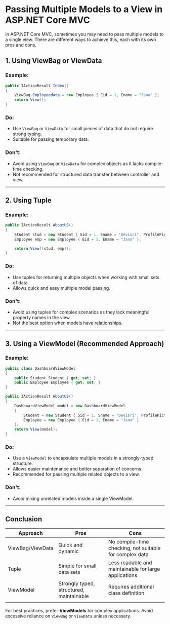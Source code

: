 # Passing Multiple Models to a View in ASP.NET Core MVC

In ASP.NET Core MVC, sometimes you may need to pass multiple models to a single view. There are different ways to achieve this, each with its own pros and cons.

## 1. Using ViewBag or ViewData

### Example:

```csharp
public IActionResult Index()
{
    ViewBag.Employeedata = new Employee { Eid = 1, Ename = "Jana" };
    return View();
}
```

### Do:

- Use `ViewBag` or `ViewData` for small pieces of data that do not require strong typing.
- Suitable for passing temporary data.

### Don't:

- Avoid using `ViewBag` or `ViewData` for complex objects as it lacks compile-time checking.
- Not recommended for structured data transfer between controller and view.

---

## 2. Using Tuple

### Example:

```csharp
public IActionResult AboutUS()
{
    Student stud = new Student { Sid = 1, Sname = "Devisri", ProfilePicture = "devisri.jpeg", Age = 35, Description = "I am working in Accenture" };
    Employee emp = new Employee { Eid = 1, Ename = "Jana" };

    return View((stud, emp));
}
```

### Do:

- Use tuples for returning multiple objects when working with small sets of data.
- Allows quick and easy multiple model passing.

### Don't:

- Avoid using tuples for complex scenarios as they lack meaningful property names in the view.
- Not the best option when models have relationships.

---

## 3. Using a ViewModel (Recommended Approach)

### Example:

```csharp
public class DashboardViewModel
{
    public Student Student { get; set; }
    public Employee Employee { get; set; }
}

public IActionResult AboutUS()
{
    DashboardViewModel model = new DashboardViewModel
    {
        Student = new Student { Sid = 1, Sname = "Devisri", ProfilePicture = "devisri.jpeg", Age = 35, Description = "I am working in Accenture" },
        Employee = new Employee { Eid = 1, Ename = "Jana" }
    };
    return View(model);
}
```

### Do:

- Use a `ViewModel` to encapsulate multiple models in a strongly-typed structure.
- Allows easier maintenance and better separation of concerns.
- Recommended for passing multiple related objects to a view.

### Don't:

- Avoid mixing unrelated models inside a single ViewModel.

---


## Conclusion

| Approach         | Pros                                     | Cons                                                    |
| ---------------- | ---------------------------------------- | ------------------------------------------------------- |
| ViewBag/ViewData | Quick and dynamic                        | No compile-time checking, not suitable for complex data |
| Tuple            | Simple for small data sets               | Less readable and maintainable for large applications   |
| ViewModel        | Strongly typed, structured, maintainable | Requires additional class definition                    |
                                   |

For best practices, prefer **ViewModels**  for complex applications. Avoid excessive reliance on `ViewBag` or `ViewData` unless necessary.

